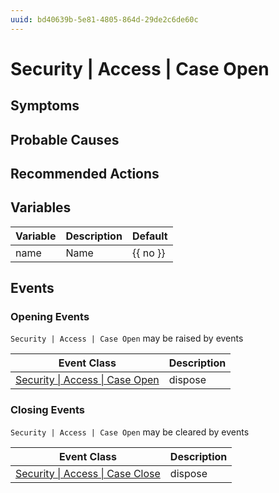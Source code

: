 ```yaml
---
uuid: bd40639b-5e81-4805-864d-29de2c6de60c
---
```

# Security | Access | Case Open

## Symptoms

## Probable Causes

## Recommended Actions

## Variables

| Variable | Description | Default  |
| -------- | ----------- | -------- |
| name     | Name        | {{ no }} |

## Events

### Opening Events
`Security | Access | Case Open` may be raised by events

| Event Class                                                                                   | Description |
| --------------------------------------------------------------------------------------------- | ----------- |
| [Security \| Access \| Case Open](ref://event-classes-reference/security/access/case-open.md) | dispose     |

### Closing Events
`Security | Access | Case Open` may be cleared by events

| Event Class                                                                                     | Description |
| ----------------------------------------------------------------------------------------------- | ----------- |
| [Security \| Access \| Case Close](ref://event-classes-reference/security/access/case-close.md) | dispose     |
